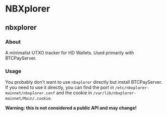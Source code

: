 # NBXplorer

## nbxplorer

### **About**

A minimalist UTXO tracker for HD Wallets. Used primarily with BTCPayServer.

### **Usage**

You probably don't want to use `nbxplorer` directly but install BTCPayServer. If you need to use it directly, you can find the port in `/etc/nbxplorer-mainnet/nbxplorer.conf` and the cookie in `/var/lib/nbxplorer-mainnet/Main/.cookie`.

**Warning: this is not considered a public API and may change!**

